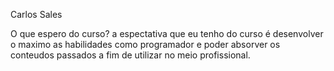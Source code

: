 Carlos Sales    

O que espero do curso?
    a espectativa que eu tenho do curso é desenvolver o maximo as habilidades como programador e poder absorver os conteudos passados a fim de utilizar no meio profissional.

 